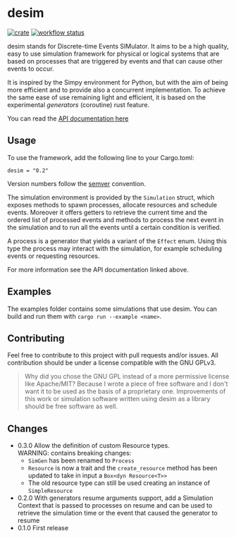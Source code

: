 # desim
[![crate](https://img.shields.io/crates/v/desim.svg)](https://crates.io/crates/desim)
[![workflow status](https://img.shields.io/github/workflow/status/garro95/desim/Rust)](https://github.com/garro95/desim/actions/workflows/rust.yml)

desim stands for Discrete-time Events SIMulator.
It aims to be a high quality, easy to use simulation framework for physical or
logical systems that are based on processes that are triggered by events
and that can cause other events to occur.

It is inspired by the Simpy environment for Python,
but with the aim of being more efficient and to provide also a concurrent
implementation.
To achieve the same ease of use remaining light and efficient, it is based on
the experimental _generators_ (coroutine) rust feature.

You can read the [API documentation here](https://docs.rs/desim)

## Usage
To use the framework, add the following line to your Cargo.toml:
```
desim = "0.2"
```
Version numbers follow the [semver](https://semver.org/) convention.

The simulation environment is provided by the `Simulation` struct, which exposes
methods to spawn processes, allocate resources and schedule events.
Moreover it offers getters to retrieve the current time and the ordered list of
processed events and methods to process the next event in the simulation and to
run all the events until a certain condition is verified.

A process is a generator that yields a variant of the `Effect` enum.
Using this type the process may interact with the simulation,
for example scheduling events or requesting resources.

For more information see the API documentation linked above.

## Examples
The examples folder contains some simulations that use desim.
You can build and run them with `cargo run --example <name>`.

## Contributing
Feel free to contribute to this project with pull requests and/or issues.
All contribution should be under a license compatible with the GNU GPLv3.

> Why did you chose the GNU GPL instead of a more permissive license like Apache/MIT?
Because I wrote a piece of free software and I don't want it to be used as the
basis of a proprietary one. Improvements of this work or simulation software
written using desim as a library should be free software as well.

## Changes
* 0.3.0 Allow the definition of custom Resource types.  
   WARNING: contains breaking changes: 
   - `SimGen` has been renamed to `Process`
   - `Resource` is now a trait and the `create_resource` method has been updated to take in input a `Box<dyn Resource<T>>`
   - The old resource type can still be used creating an instance of `SimpleResource`
* 0.2.0 With generators resume arguments support, add a Simulation Context that is passed to processes on resume and can be used to retrieve the simulation time or the event that caused the generator to resume
* 0.1.0 First release
